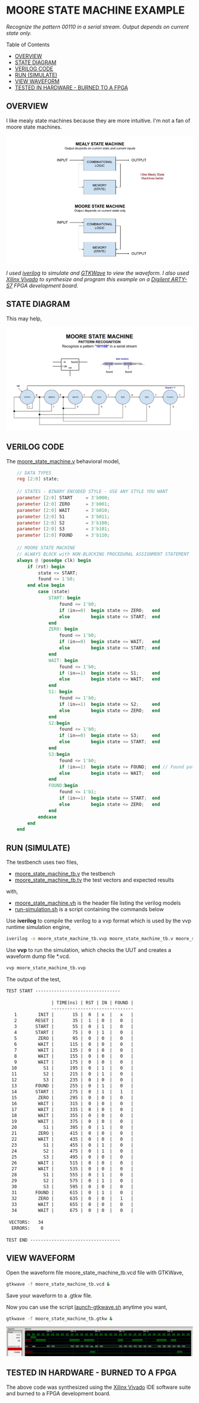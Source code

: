 # MOORE STATE MACHINE EXAMPLE

_Recognize the pattern 00110 in a serial stream.
Output depends on current state only._

Table of Contents

* [OVERVIEW](https://github.com/JeffDeCola/my-verilog-examples/tree/master/sequential-logic/finite-state-machines/moore_state_machine#overview)
* [STATE DIAGRAM](https://github.com/JeffDeCola/my-verilog-examples/tree/master/sequential-logic/finite-state-machines/moore_state_machine#state-diagram)
* [VERILOG CODE](https://github.com/JeffDeCola/my-verilog-examples/tree/master/sequential-logic/finite-state-machines/moore_state_machine#verilog-code)
* [RUN (SIMULATE)](https://github.com/JeffDeCola/my-verilog-examples/tree/master/sequential-logic/finite-state-machines/moore_state_machine#run-simulate)
* [VIEW WAVEFORM](https://github.com/JeffDeCola/my-verilog-examples/tree/master/sequential-logic/finite-state-machines/moore_state_machine#view-waveform)
* [TESTED IN HARDWARE - BURNED TO A FPGA](https://github.com/JeffDeCola/my-verilog-examples/tree/master/sequential-logic/finite-state-machines/moore_state_machine#tested-in-hardware---burned-to-a-fpga)

## OVERVIEW

I like mealy state machines because they are more intuitive.
I'm not a fan of moore state machines.

![IMAGE - mealy-moore-state-machines.jpg - IMAGE](../../../docs/pics/sequential-logic/mealy-moore-state-machines.jpg)

_I used
[iverilog](https://github.com/JeffDeCola/my-cheat-sheets/tree/master/hardware/tools/simulation/iverilog-cheat-sheet)
to simulate and
[GTKWave](https://github.com/JeffDeCola/my-cheat-sheets/tree/master/hardware/tools/simulation/gtkwave-cheat-sheet)
to view the waveform. I also used
[Xilinx Vivado](https://github.com/JeffDeCola/my-cheat-sheets/tree/master/hardware/tools/synthesis/xilinx-vivado-cheat-sheet)
to synthesize and program this example on a
[Digilent ARTY-S7](https://github.com/JeffDeCola/my-cheat-sheets/tree/master/hardware/development/fpga-development-boards/digilent-arty-s7-cheat-sheet)
FPGA development board._

## STATE DIAGRAM

This may help,

![IMAGE - moore_state_machine.jpg - IMAGE](../../../docs/pics/sequential-logic/moore_state_machine.jpg)

## VERILOG CODE

The
[moore_state_machine.v](https://github.com/JeffDeCola/my-verilog-examples/blob/master/sequential-logic/finite-state-machines/moore_state_machine/moore_state_machine.v)
behavioral model,

```verilog
    // DATA TYPES
    reg [2:0] state;

    // STATES - BINARY ENCODED STYLE - USE ANY STYLE YOU WANT
    parameter [2:0] START     = 3'b000;
    parameter [2:0] ZERO      = 3'b001;
    parameter [2:0] WAIT      = 3'b010;
    parameter [2:0] S1        = 3'b011;
    parameter [2:0] S2        = 3'b100;
    parameter [2:0] S3        = 3'b101;
    parameter [2:0] FOUND     = 3'b110;

    // MOORE STATE MACHINE
    // ALWAYS BLOCK with NON-BLOCKING PROCEDURAL ASSIGNMENT STATEMENT
    always @ (posedge clk) begin
        if (rst) begin
            state <= START;
            found <= 1'b0;
        end else begin
            case (state)
                START: begin
                    found <= 1'b0;
                    if (in==0)  begin state <= ZERO;   end
                    else        begin state <= START;  end
                end
                ZERO: begin
                    found <= 1'b0;
                    if (in==0)  begin state <= WAIT;   end
                    else        begin state <= START;  end
                end
                WAIT: begin
                    found <= 1'b0;
                    if (in==1)  begin state <= S1;     end
                    else        begin state <= WAIT;   end
                end
                S1: begin
                    found <= 1'b0;
                    if (in==1)  begin state <= S2;     end
                    else        begin state <= ZERO;   end
                end
                S2:begin
                    found <= 1'b0;
                    if (in==0)  begin state <= S3;     end
                    else        begin state <= START;  end
                end
                S3:begin
                    found <= 1'b0;
                    if (in==1)  begin state <= FOUND;  end // Found pattern
                    else        begin state <= WAIT;   end
                end
                FOUND:begin
                    found <= 1'b1;
                    if (in==1)  begin state <= START;  end
                    else        begin state <= ZERO;   end
                end
            endcase
        end
    end
```

## RUN (SIMULATE)

The testbench uses two files,

* [moore_state_machine_tb.v](https://github.com/JeffDeCola/my-verilog-examples/blob/master/sequential-logic/finite-state-machines/moore_state_machine/moore_state_machine_tb.v)
  the testbench
* [moore_state_machine_tb.tv](https://github.com/JeffDeCola/my-verilog-examples/blob/master/sequential-logic/finite-state-machines/moore_state_machine/moore_state_machine_tb.tv)
  the test vectors and expected results

with,

* [moore_state_machine.vh](https://github.com/JeffDeCola/my-verilog-examples/blob/master/sequential-logic/finite-state-machines/moore_state_machine/moore_state_machine.vh)
  is the header file listing the verilog models
* [run-simulation.sh](https://github.com/JeffDeCola/my-verilog-examples/blob/master/sequential-logic/finite-state-machines/moore_state_machine/run-simulation.sh)
  is a script containing the commands below

Use **iverilog** to compile the verilog to a vvp format
which is used by the vvp runtime simulation engine,

```bash
iverilog -o moore_state_machine_tb.vvp moore_state_machine_tb.v moore_state_machine.vh
```

Use **vvp** to run the simulation, which checks the UUT
and creates a waveform dump file *.vcd.

```bash
vvp moore_state_machine_tb.vvp
```

The output of the test,

```text
TEST START --------------------------------

                 | TIME(ns) | RST | IN | FOUND |
                 -------------------------------
   1        INIT |       15 |  0  | x  |   x   |
   2       RESET |       35 |  1  | 0  |   0   |
   3       START |       55 |  0  | 1  |   0   |
   4       START |       75 |  0  | 1  |   0   |
   5        ZERO |       95 |  0  | 0  |   0   |
   6        WAIT |      115 |  0  | 0  |   0   |
   7        WAIT |      135 |  0  | 0  |   0   |
   8        WAIT |      155 |  0  | 0  |   0   |
   9        WAIT |      175 |  0  | 0  |   0   |
  10          S1 |      195 |  0  | 1  |   0   |
  11          S2 |      215 |  0  | 1  |   0   |
  12          S3 |      235 |  0  | 0  |   0   |
  13       FOUND |      255 |  0  | 1  |   0   |
  14       START |      275 |  0  | 1  |   1   |
  15        ZERO |      295 |  0  | 0  |   0   |
  16        WAIT |      315 |  0  | 0  |   0   |
  17        WAIT |      335 |  0  | 0  |   0   |
  18        WAIT |      355 |  0  | 0  |   0   |
  19        WAIT |      375 |  0  | 0  |   0   |
  20          S1 |      395 |  0  | 1  |   0   |
  21        ZERO |      415 |  0  | 0  |   0   |
  22        WAIT |      435 |  0  | 0  |   0   |
  23          S1 |      455 |  0  | 1  |   0   |
  24          S2 |      475 |  0  | 1  |   0   |
  25          S3 |      495 |  0  | 0  |   0   |
  26        WAIT |      515 |  0  | 0  |   0   |
  27        WAIT |      535 |  0  | 0  |   0   |
  28          S1 |      555 |  0  | 1  |   0   |
  29          S2 |      575 |  0  | 1  |   0   |
  30          S3 |      595 |  0  | 0  |   0   |
  31       FOUND |      615 |  0  | 1  |   0   |
  32        ZERO |      635 |  0  | 0  |   1   |
  33        WAIT |      655 |  0  | 0  |   0   |
  34        WAIT |      675 |  0  | 0  |   0   |

 VECTORS:   34
  ERRORS:    0

TEST END ----------------------------------
```

## VIEW WAVEFORM

Open the waveform file moore_state_machine_tb.vcd file with GTKWave,

```bash
gtkwave -f moore_state_machine_tb.vcd &
```

Save your waveform to a .gtkw file.

Now you can use the script
[launch-gtkwave.sh](https://github.com/JeffDeCola/my-verilog-examples/blob/master/launch-GTKWave-script/launch-gtkwave.sh)
anytime you want,

```bash
gtkwave -f moore_state_machine_tb.gtkw &
```

![moore_state_machine-waveform.jpg](../../../docs/pics/sequential-logic/moore_state_machine-waveform.jpg)

## TESTED IN HARDWARE - BURNED TO A FPGA

The above code was synthesized using the
[Xilinx Vivado](https://github.com/JeffDeCola/my-cheat-sheets/tree/master/hardware/tools/synthesis/xilinx-vivado-cheat-sheet)
IDE software suite and burned to a FPGA development board.
